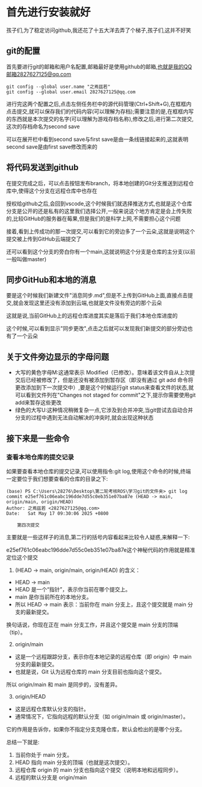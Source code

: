 # 首先进行安装就好
孩子们,为了稳定访问github,我还花了十五大洋去弄了个梯子,孩子们,这并不好笑
## git的配置
首先要进行git的邮箱和用户名配置,邮箱最好是使用github的邮箱,也就是我的QQ邮箱2827627125@qq.com 

```shell
git config --global user.name "之焉兹若"
git config --global user.email 2827627125@qq.com
```
进行完这两个配置之后,点击左侧任务栏中的源代码管理(Ctrl+Shift+G),在框框内点击提交,就可以保存我们的代码内容(可以理解为存档);需要注意的是,在框框内写的东西就是本次提交的名字(可以理解为游戏存档名称),修改之后,进行第二次提交,这次的存档命名为second save

可以在展开栏中看到second save与first save是由一条线链接起来的,这就表明second save是由first save修改而来的

## 将代码发送到github
在提交完成之后，可以点击按钮发布branch，将本地创建的Git分支推送到远程仓库中,使得这个分支在远程仓库中也存在

授权给github之后,会回到vscode,这个时候我们就选择推送方式,也就是这个仓库分支是公开的还是私有的这里我们选择公开,一般来说这个地方肯定是会上传失败的,比较GitHub的服务器在莓果,但是我们的是科学上网,不需要担心这个问题

接着,看到上传成功的那一次提交,可以看到它的旁边多了一个云朵,这就是说明这个提交被上传到GitHub云端提交了

还可以看到这个分支的旁白你有一个main,这就说明这个分支是仓库的主分支(以前一般叫做master)

## 同步GitHub和本地的消息
要是这个时候我们新建文件"消息同步.md",但是不上传到GitHub上面,直接点击提交,就会发现这里还没有添加到云端,也就是文件没有旁边的那个云朵

这就是说,当前GitHub上的远程仓库进度其实是落后于我们本地仓库进度的

这个时候,可以看到显示"同步更改",点击之后就可以发现我们新提交的部分旁边也有了一个云朵

## 关于文件旁边显示的字母问题
- 大写的黄色字母M:这通常表示 Modified（已修改）。意味着该文件自从上次提交后已经被修改了，但是还没有被添加到暂存区（即没有通过 git add 命令将更改添加到下一次提交中）,要是这个时候运行git status来查看文件的状态,就可以看到文件列在"Changes not staged for commit"之下,提示你需要使用git add来暂存这些更改
- 绿色的大写U:这种情况稍微复杂一点,它涉及到合并冲突,当git尝试去自动合并分支的过程中遇到无法自动解决的冲突时,就会出现这种状态

## 接下来是一些命令
### 查看本地仓库的提交记录
如果要查看本地仓库的提交记录,可以使用指令:git log,使用这个命令的时候,终端一定要位于我们想要查看的仓库的目录之下:
```shell
(base) PS C:\Users\28276\Desktop\第二轮考核ROS\学习git的文件夹> git log
commit e25ef761c06eabc196dde7d55c0eb351e07ba87e (HEAD -> main, origin/main, origin/HEAD)
Author: 之焉兹若 <2827627125@qq.com>
Date:   Sat May 17 09:30:06 2025 +0800

    第四次提交
```
主要就是一些这样子的消息,第二行的括号内容看起来比较令人疑惑,来解释一下:

e25ef761c06eabc196dde7d55c0eb351e07ba87e这个神秘代码的作用就是精准定位这个提交

1. (HEAD -> main, origin/main, origin/HEAD) 的含义：
- HEAD -> main
- HEAD 是一个“指针”，表示你当前在哪个提交上。
- main 是你当前所在的本地分支。
- 所以 HEAD -> main 表示：当前你在 main 分支上，且这个提交就是 main 分支的最新提交。

换句话说，你现在正在 main 分支工作，并且这个提交是 main 分支的顶端（tip）。

2. origin/main
- 这是一个远程跟踪分支，表示你在本地记录的远程仓库（即 origin）中 main 分支的最新提交。
- 也就是说，Git 认为远程仓库的 main 分支目前也指向这个提交。

所以 origin/main 和 main 是同步的，没有差异。

3. origin/HEAD
- 这是远程仓库默认分支的指针。
- 通常情况下，它指向远程的默认分支（如 origin/main 或 origin/master）。

它的作用是告诉你，如果你不指定分支克隆仓库，默认会检出的是哪个分支。

总结一下就是:
1. 当前你处于 main 分支。
2. HEAD 指向 main 分支的顶端（也就是这次提交）。
3. 远程仓库 origin 的 main 分支也指向这个提交（说明本地和远程同步）。
4. 远程的默认分支是 origin/main

### 